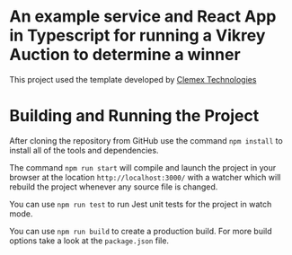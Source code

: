 # An example service and React App in Typescript for running a Vikrey Auction to determine a winner

This project used the template developed by [Clemex Technologies](https://github.com/Clemex/typescript-react-template)

# Building and Running the Project

After cloning the repository from GitHub use the command `npm install` to install all of the tools and dependencies. 

The command `npm run start` will compile and launch the project in your browser at the location `http://localhost:3000/` with a watcher which will rebuild the project whenever any source file is changed. 

You can use `npm run test` to run Jest unit tests for the project in watch mode.

You can use `npm run build` to create a production build. For more build options take a look at the `package.json` file.